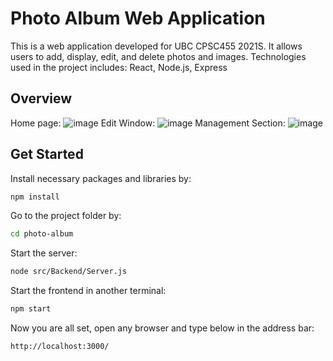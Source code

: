 # Photo Album Web Application

This is a web application developed for UBC CPSC455 2021S. It allows users to add, display, edit, and delete photos and images.
Technologies used in the project includes: React, Node.js, Express

## Overview

Home page:
![image](https://user-images.githubusercontent.com/45861466/123400896-d352c000-d5d8-11eb-8361-baff66e28688.png)
Edit Window:
![image](https://user-images.githubusercontent.com/45861466/123400507-6a6b4800-d5d8-11eb-9fb3-f41c67bd9426.png)
Management Section:
![image](https://user-images.githubusercontent.com/45861466/123400445-59223b80-d5d8-11eb-88c8-2cee3d4606d9.png)

## Get Started
Install necessary packages and libraries by:
```sh
npm install
```
Go to the project folder by:
```sh
cd photo-album
```
Start the server:
```sh
node src/Backend/Server.js
```
Start the frontend in another terminal:
```sh
npm start
```
Now you are all set, open any browser and type below in the address bar:
```sh
http://localhost:3000/
```

